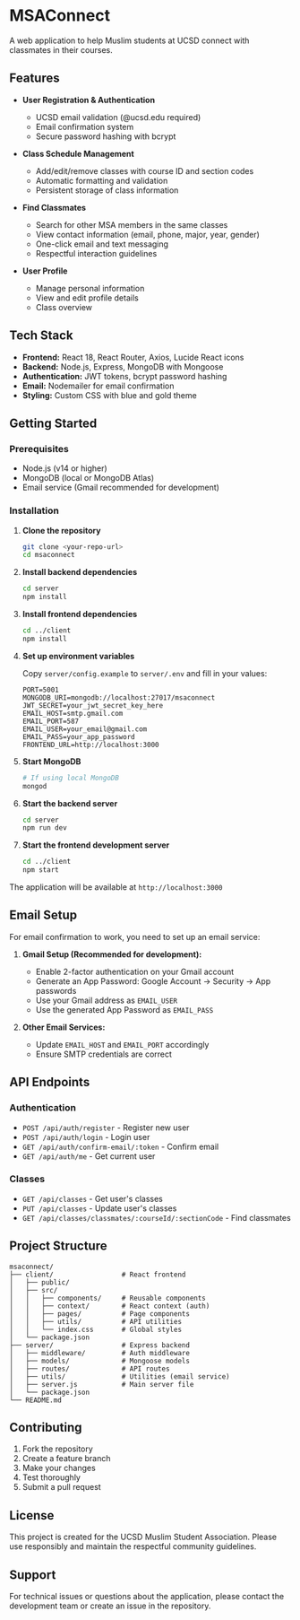 # MSAConnect

A web application to help Muslim students at UCSD connect with classmates in their courses.

## Features

- **User Registration & Authentication**
  - UCSD email validation (@ucsd.edu required)
  - Email confirmation system
  - Secure password hashing with bcrypt

- **Class Schedule Management**
  - Add/edit/remove classes with course ID and section codes
  - Automatic formatting and validation
  - Persistent storage of class information

- **Find Classmates**
  - Search for other MSA members in the same classes
  - View contact information (email, phone, major, year, gender)
  - One-click email and text messaging
  - Respectful interaction guidelines

- **User Profile**
  - Manage personal information
  - View and edit profile details
  - Class overview

## Tech Stack

- **Frontend:** React 18, React Router, Axios, Lucide React icons
- **Backend:** Node.js, Express, MongoDB with Mongoose
- **Authentication:** JWT tokens, bcrypt password hashing
- **Email:** Nodemailer for email confirmation
- **Styling:** Custom CSS with blue and gold theme

## Getting Started

### Prerequisites

- Node.js (v14 or higher)
- MongoDB (local or MongoDB Atlas)
- Email service (Gmail recommended for development)

### Installation

1. **Clone the repository**
   ```bash
   git clone <your-repo-url>
   cd msaconnect
   ```

2. **Install backend dependencies**
   ```bash
   cd server
   npm install
   ```

3. **Install frontend dependencies**
   ```bash
   cd ../client
   npm install
   ```

4. **Set up environment variables**
   
   Copy `server/config.example` to `server/.env` and fill in your values:
   ```env
   PORT=5001
   MONGODB_URI=mongodb://localhost:27017/msaconnect
   JWT_SECRET=your_jwt_secret_key_here
   EMAIL_HOST=smtp.gmail.com
   EMAIL_PORT=587
   EMAIL_USER=your_email@gmail.com
   EMAIL_PASS=your_app_password
   FRONTEND_URL=http://localhost:3000
   ```

5. **Start MongoDB**
   ```bash
   # If using local MongoDB
   mongod
   ```

6. **Start the backend server**
   ```bash
   cd server
   npm run dev
   ```

7. **Start the frontend development server**
   ```bash
   cd ../client
   npm start
   ```

The application will be available at `http://localhost:3000`

## Email Setup

For email confirmation to work, you need to set up an email service:

1. **Gmail Setup (Recommended for development):**
   - Enable 2-factor authentication on your Gmail account
   - Generate an App Password: Google Account → Security → App passwords
   - Use your Gmail address as `EMAIL_USER`
   - Use the generated App Password as `EMAIL_PASS`

2. **Other Email Services:**
   - Update `EMAIL_HOST` and `EMAIL_PORT` accordingly
   - Ensure SMTP credentials are correct

## API Endpoints

### Authentication
- `POST /api/auth/register` - Register new user
- `POST /api/auth/login` - Login user
- `GET /api/auth/confirm-email/:token` - Confirm email
- `GET /api/auth/me` - Get current user

### Classes
- `GET /api/classes` - Get user's classes
- `PUT /api/classes` - Update user's classes
- `GET /api/classes/classmates/:courseId/:sectionCode` - Find classmates

## Project Structure

```
msaconnect/
├── client/                 # React frontend
│   ├── public/
│   ├── src/
│   │   ├── components/     # Reusable components
│   │   ├── context/        # React context (auth)
│   │   ├── pages/          # Page components
│   │   ├── utils/          # API utilities
│   │   └── index.css       # Global styles
│   └── package.json
├── server/                 # Express backend
│   ├── middleware/         # Auth middleware
│   ├── models/             # Mongoose models
│   ├── routes/             # API routes
│   ├── utils/              # Utilities (email service)
│   ├── server.js           # Main server file
│   └── package.json
└── README.md
```

## Contributing

1. Fork the repository
2. Create a feature branch
3. Make your changes
4. Test thoroughly
5. Submit a pull request

## License

This project is created for the UCSD Muslim Student Association. Please use responsibly and maintain the respectful community guidelines.

## Support

For technical issues or questions about the application, please contact the development team or create an issue in the repository.
